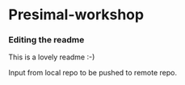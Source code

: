 # Presimal-workshop

### Editing the readme

This is a lovely readme :-) 

Input from local repo to be pushed to remote repo.

